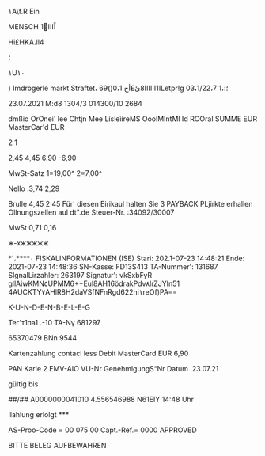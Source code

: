 ١A\f.R  Ein

MENSCH  1ًاًااا

Hi£HKA،ll4

؛

١U١٠

)
Imdrogerle markt
Straftet، 6ا1اااااا8ئ£أج
0،1()9Letpr!g
03،1/22،7
؛؛،1

23.07.2021  M:d8  1304/3  014300/10  2684

dmßio  OrOnei'  lee  Chtjn  Mee
LísleìireMS  OoolMIntMl Id  ROOral
SUMME  EUR
MasterCar'd  EUR

2
1

2,45
4,45
6.90
-6,90

MwSt-Satz
1=19,00^
2=7,00^

Nello
.3,74
2,29

Brulle
4,45
2  45
Für'  diesen  Eirikaul  halten  Sie
3  PAYBACK  PLjirkte  erhallen
Ollnungszellen  aul  dt".de
Steuer-Nr.  :34092/30007

MwSt
0,71
0,16

ж-хжжжжж

*'،****٠  FISKALINFORMATIONEN  (ISE)
Stari:
202.1-07-23  14:48:21
Ende:
2021-07-23  14:48:36
SN-Kasse:  FD13S413
TA-Nummer':  131687
SlgnalLirzahler:  263197  Signatur':  vkSxbFyR
gllAiwKMN٥UPMM6++Eul8AH16ödrakPdv٨lrZJYIn51
4AUCKTY٧AHlR8H2daVSfNFnRgd622hi١reOf)PA==

K-U-N-D-E-N-B-E-L-E-G

Тег'т1па1 .-10
ΤΑ-Νγ  681297

65370479
BNn  9544

Kartenzahlung
contaci less
Debit  MasterCard
EUR  6,90

PAN
Karle  2
EMV-AIO
VU-Nr
GenehmlgungS“Nr
Datum  .23.07.21

gültig  bis

##/##
Α0000000041010
4.556546988
Ν61ΕΙΥ
14:48  Uhr

Ilahlung  erlolgt  ***

AS-Proo-Code  =  00  075  00
Capt.-Ref.=  0000
APPROVED

BITTE  BELEG  AUFBEWAHREN

